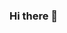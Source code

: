### Hi there 👋

<!--
**jarrodramsey/jarrodramsey** is a ✨ _special_ ✨ repository because its `README.md` (this file) appears on your GitHub profile.

Here are some ideas to get you started:
2
- 🔭 I’m currently working on ...
- 🌱 I’m currently learning ...
- 👯 I’m looking to collaborate on ...
- 🤔 I’m looking for help with ...
- 💬 Ask me about ...
- 📫 How to reach me: ...
- 😄 Pronouns: ...
- ⚡ Fun fact: ...
-->

<!--Last updated: Fri Aug  9 22:06:27 UTC 2024 -->
